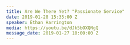 ```yaml
---
title: Are We There Yet? "Passionate Service"
date: 2019-01-28 15:35:00 Z
speaker: Ethan Harrington
media: https://youtu.be/dJk5bOXQNgQ
message_date: 2019-01-27 10:00:00 Z
---
```


